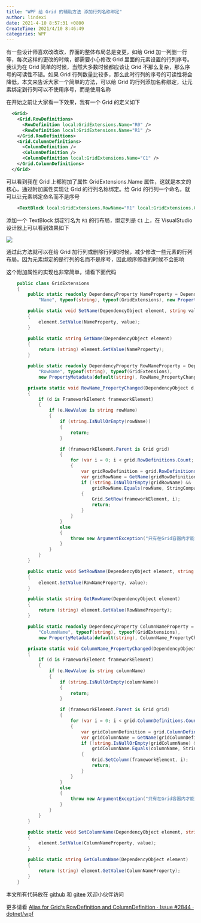 ```yaml
---
title: "WPF 给 Grid 的辅助方法 添加行列名称绑定"
author: lindexi
date: 2021-4-10 8:57:31 +0800
CreateTime: 2021/4/10 8:46:49
categories: WPF
---
```


有一些设计师喜欢改改改，界面的整体布局总是变更，如给 Grid 加一列删一行等，每次这样的更改的时候，都需要小心修改 Grid 里面的元素设置的行列序号。我认为在 Grid 简单的时候，当然大多数时候都应该让 Grid 不那么复杂，那么序号的可读性不错。如果 Grid 行列数量比较多，那么此时行列的序号的可读性将会降低，本文来告诉大家一个简单的方法，可以给 Grid 的行列添加名称绑定，让元素绑定到行列可以不使用序号，而是使用名称

<!--more-->


<!-- CreateTime:2021/4/10 8:46:49 -->

<!-- 发布 -->

在开始之前让大家看一下效果，我有一个 Grid 的定义如下

```xml
  <Grid>
    <Grid.RowDefinitions>
      <RowDefinition local:GridExtensions.Name="R0" />
      <RowDefinition local:GridExtensions.Name="R1" />
    </Grid.RowDefinitions>
    <Grid.ColumnDefinitions>
      <ColumnDefinition />
      <ColumnDefinition />
      <ColumnDefinition local:GridExtensions.Name="C1" />
    </Grid.ColumnDefinitions>
  </Grid>
```

可以看到我在 Grid 上都附加了属性 GridExtensions.Name 属性，这就是本文的核心，通过附加属性实现让 Grid 的行列名称绑定。给 Grid 的行列一个命名，就可以让元素绑定命名而不是序号

```xml
    <TextBlock local:GridExtensions.RowName="R1" local:GridExtensions.ColumnName="C1" Text="12" />
```

添加一个 TextBlock 绑定行名为 `R1` 的行布局，绑定列是 `C1` 上，在 VisualStudio 设计器上可以看到效果如下

<!-- ![](image/WPF 给 Grid 的辅助方法 添加行列名称绑定/WPF 给 Grid 的辅助方法 添加行列名称绑定0.png) -->

![](http://image.acmx.xyz/lindexi%2F2021410850544762.jpg)

通过此方法就可以在给 Grid 加行列或删除行列的时候，减少修改一些元素的行列布局。因为元素绑定的是行列的名而不是序号，因此顺序修改的时候不会影响

这个附加属性的实现也非常简单，请看下面代码

```csharp
    public class GridExtensions
    {
        public static readonly DependencyProperty NameProperty = DependencyProperty.RegisterAttached(
            "Name", typeof(string), typeof(GridExtensions), new PropertyMetadata(default(string)));

        public static void SetName(DependencyObject element, string value)
        {
            element.SetValue(NameProperty, value);
        }

        public static string GetName(DependencyObject element)
        {
            return (string) element.GetValue(NameProperty);
        }

        public static readonly DependencyProperty RowNameProperty = DependencyProperty.RegisterAttached(
            "RowName", typeof(string), typeof(GridExtensions),
            new PropertyMetadata(default(string), RowName_PropertyChanged));

        private static void RowName_PropertyChanged(DependencyObject d, DependencyPropertyChangedEventArgs e)
        {
            if (d is FrameworkElement frameworkElement)
            {
                if (e.NewValue is string rowName)
                {
                    if (string.IsNullOrEmpty(rowName))
                    {
                        return;
                    }

                    if (frameworkElement.Parent is Grid grid)
                    {
                        for (var i = 0; i < grid.RowDefinitions.Count; i++)
                        {
                            var gridRowDefinition = grid.RowDefinitions[i];
                            var gridRowName = GetName(gridRowDefinition);
                            if (!string.IsNullOrEmpty(gridRowName) &&
                                gridRowName.Equals(rowName, StringComparison.Ordinal))
                            {
                                Grid.SetRow(frameworkElement, i);
                                return;
                            }
                        }
                    }
                    else
                    {
                        throw new ArgumentException("只有在Grid容器内才能设置 RowName 附加属性");
                    }
                }
            }
        }

        public static void SetRowName(DependencyObject element, string value)
        {
            element.SetValue(RowNameProperty, value);
        }

        public static string GetRowName(DependencyObject element)
        {
            return (string) element.GetValue(RowNameProperty);
        }

        public static readonly DependencyProperty ColumnNameProperty = DependencyProperty.RegisterAttached(
            "ColumnName", typeof(string), typeof(GridExtensions),
            new PropertyMetadata(default(string), ColumnName_PropertyChanged));

        private static void ColumnName_PropertyChanged(DependencyObject d, DependencyPropertyChangedEventArgs e)
        {
            if (d is FrameworkElement frameworkElement)
            {
                if (e.NewValue is string columnName)
                {
                    if (string.IsNullOrEmpty(columnName))
                    {
                        return;
                    }

                    if (frameworkElement.Parent is Grid grid)
                    {
                        for (var i = 0; i < grid.ColumnDefinitions.Count; i++)
                        {
                            var gridColumnDefinition = grid.ColumnDefinitions[i];
                            var gridColumnName = GetName(gridColumnDefinition);
                            if (!string.IsNullOrEmpty(gridColumnName) &&
                                gridColumnName.Equals(columnName, StringComparison.Ordinal))
                            {
                                Grid.SetColumn(frameworkElement, i);
                                return;
                            }
                        }
                    }
                    else
                    {
                        throw new ArgumentException("只有在Grid容器内才能设置 ColumnName 附加属性");
                    }
                }
            }
        }

        public static void SetColumnName(DependencyObject element, string value)
        {
            element.SetValue(ColumnNameProperty, value);
        }

        public static string GetColumnName(DependencyObject element)
        {
            return (string) element.GetValue(ColumnNameProperty);
        }
    }
```

本文所有代码放在 [github](https://github.com/lindexi/lindexi_gd/tree/00e0d126/JurgekebowhawiNofeerileji) 和 [gitee](https://gitee.com/lindexi/lindexi_gd/tree/00e0d126/JurgekebowhawiNofeerileji) 欢迎小伙伴访问

更多请看 [Alias for Grid‘s RowDefinition and ColumnDefinition · Issue #2844 · dotnet/wpf](https://github.com/dotnet/wpf/issues/2844 )

